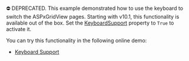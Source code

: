 ⛔ DEPRECATED. This example demonstrated how to use the keyboard to switch the ASPxGridView pages. Starting with v10.1, this functionality is available out of the box. Set the <a href="https://docs.devexpress.com/AspNet/DevExpress.Web.ASPxGridView.KeyboardSupport">KeyboardSupport</a> property to `True` to activate it. 

You can try this functionality in the following online demo:

- <a href="https://demos.devexpress.com/ASPxGridViewDemos/Accessibility/KeyboardSupport.aspx">Keyboard Support</a>
